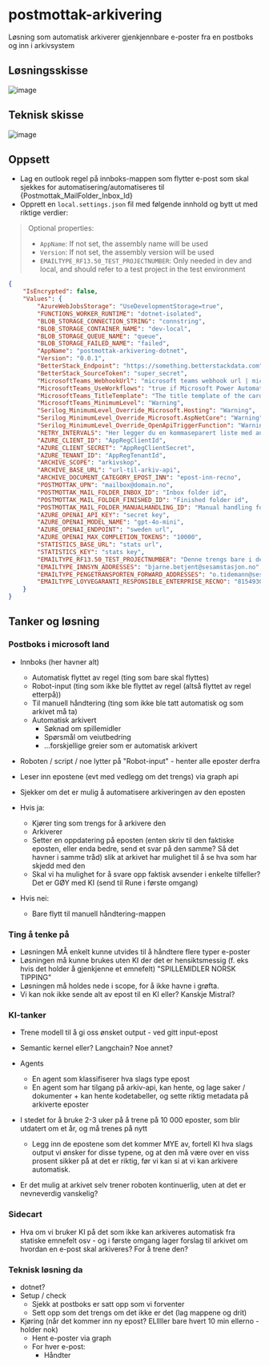 # postmottak-arkivering
Løsning som automatisk arkiverer gjenkjennbare e-poster fra en postboks og inn i arkivsystem

## Løsningsskisse
![image](https://github.com/user-attachments/assets/540a4bc0-b92a-4c59-b7d3-2f623c73510d)


## Teknisk skisse
![image](https://github.com/user-attachments/assets/94dd7042-7cec-49bc-8da0-aa37f441bfa5)


## Oppsett
- Lag en outlook regel på innboks-mappen som flytter e-post som skal sjekkes for automatisering/automatiseres til {Postmottak_MailFolder_Inbox_Id}
- Opprett en `local.settings.json` fil med følgende innhold og bytt ut med riktige verdier:

> Optional properties:
> - `AppName`: If not set, the assembly name will be used
> - `Version`: If not set, the assembly version will be used
> - `EMAILTYPE_RF13.50_TEST_PROJECTNUMBER`: Only needed in dev and local, and should refer to a test project in the test environment

```json
{
    "IsEncrypted": false,
    "Values": {
        "AzureWebJobsStorage": "UseDevelopmentStorage=true",
        "FUNCTIONS_WORKER_RUNTIME": "dotnet-isolated",
        "BLOB_STORAGE_CONNECTION_STRING": "connstring",
        "BLOB_STORAGE_CONTAINER_NAME": "dev-local",
        "BLOB_STORAGE_QUEUE_NAME": "queue",
        "BLOB_STORAGE_FAILED_NAME": "failed",
        "AppName": "postmottak-arkivering-dotnet",
        "Version": "0.0.1",
        "BetterStack_Endpoint": "https://something.betterstackdata.com",
        "BetterStack_SourceToken": "super_secret",
        "MicrosoftTeams_WebhookUrl": "microsoft teams webhook url | microsoft power automate flow url if UseWorkflows is set to true",
        "MicrosoftTeams_UseWorkflows": "true if Microsoft Power Automate flow is used, false if Microsoft Teams webhook is used (default is true)",
        "MicrosoftTeams_TitleTemplate": "The title template of the card",
        "MicrosoftTeams_MinimumLevel": "Warning",
        "Serilog_MinimumLevel_Override_Microsoft.Hosting": "Warning",
        "Serilog_MinimumLevel_Override_Microsoft.AspNetCore": "Warning",
        "Serilog_MinimumLevel_Override_OpenApiTriggerFunction": "Warning",
        "RETRY_INTERVALS": "Her legger du en kommaseparert liste med antall minutter mellom hver retry (1,1,1,1)",
        "AZURE_CLIENT_ID": "AppRegClientId",
        "AZURE_CLIENT_SECRET": "AppRegClientSecret",
        "AZURE_TENANT_ID": "AppRegTenantId",
        "ARCHIVE_SCOPE": "arkivskop",
        "ARCHIVE_BASE_URL": "url-til-arkiv-api",
        "ARCHIVE_DOCUMENT_CATEGORY_EPOST_INN": "epost-inn-recno",
        "POSTMOTTAK_UPN": "mailbox@domain.no",
        "POSTMOTTAK_MAIL_FOLDER_INBOX_ID": "Inbox folder id",
        "POSTMOTTAK_MAIL_FOLDER_FINISHED_ID": "Finished folder id",
        "POSTMOTTAK_MAIL_FOLDER_MANUALHANDLING_ID": "Manual handling folder id",
        "AZURE_OPENAI_API_KEY": "secret key",
        "AZURE_OPENAI_MODEL_NAME": "gpt-4o-mini",
        "AZURE_OPENAI_ENDPOINT": "sweden url",
        "AZURE_OPENAI_MAX_COMPLETION_TOKENS": "10000",
        "STATISTICS_BASE_URL": "stats url",
        "STATISTICS_KEY": "stats key",
        "EMAILTYPE_RF13.50_TEST_PROJECTNUMBER": "Denne trengs bare i dev og local og skal henvise til et test-prosjekt i testmiljøet",
        "EMAILTYPE_INNSYN_ADDRESSES": "bjarne.betjent@sesamstasjon.no",
        "EMAILTYPE_PENGETRANSPORTEN_FORWARD_ADDRESSES": "o.tidemann@sesamstasjon.no",
        "EMAILTYPE_LOYVEGARANTI_RESPONSIBLE_ENTERPRISE_RECNO": "81549300"
    }
}
```

## Tanker og løsning

### Postboks i microsoft land
- Innboks (her havner alt)
    - Automatisk flyttet av regel (ting som bare skal flyttes)
    - Robot-input (ting som ikke ble flyttet av regel (altså flyttet av regel etterpå))
    - Til manuell håndtering (ting som ikke ble tatt automatisk og som arkivet må ta)
    - Automatisk arkivert
        - Søknad om spillemidler
        - Spørsmål om veiutbedring
        - ...forskjellige greier som er automatisk arkivert

- Roboten / script / noe lytter på "Robot-input" - henter alle eposter derfra
- Leser inn epostene (evt med vedlegg om det trengs) via graph api
- Sjekker om det er mulig å automatisere arkiveringen av den eposten
- Hvis ja:
    - Kjører ting som trengs for å arkivere den
    - Arkiverer
    - Setter en oppdatering på eposten (enten skriv til den faktiske eposten, eller enda bedre, send et svar på den samme? Så det havner i samme tråd) slik at arkivet har mulighet til å se hva som har skjedd med den
    - Skal vi ha mulighet for å svare opp faktisk avsender i enkelte tilfeller? Det er GØY med KI (send til Rune i første omgang)
- Hvis nei:
    - Bare flytt til manuell håndtering-mappen

### Ting å tenke på
- Løsningen MÅ enkelt kunne utvides til å håndtere flere typer e-poster
- Løsningen må kunne brukes uten KI der det er hensiktsmessig (f. eks hvis det holder å gjenkjenne et emnefelt) "SPILLEMIDLER NORSK TIPPING"
- Løsningen må holdes nede i scope, for å ikke havne i grøfta.
- Vi kan nok ikke sende alt av epost til en KI eller? Kanskje Mistral?

### KI-tanker
- Trene modell til å gi oss ønsket output - ved gitt input-epost
- Semantic kernel eller? Langchain? Noe annet?

- Agents
    - En agent som klassifiserer hva slags type epost
    - En agent som har tilgang på arkiv-api, kan hente, og lage saker / dokumenter + kan hente kodetabeller, og sette riktig metadata på arkiverte eposter

- I stedet for å bruke 2-3 uker på å trene på 10 000 eposter, som blir utdatert om et år, og må trenes på nytt
    - Legg inn de epostene som det kommer MYE av, fortell KI hva slags output vi ønsker for disse typene, og at den må være over en viss prosent sikker på at det er riktig, før vi kan si at vi kan arkivere automatisk.

- Er det mulig at arkivet selv trener roboten kontinuerlig, uten at det er nevneverdig vanskelig?


### Sidecart
- Hva om vi bruker KI på det som ikke kan arkiveres automatisk fra statiske emnefelt osv - og i første omgang lager forslag til arkivet om hvordan en e-post skal arkiveres? For å trene den?

### Teknisk løsning da
- dotnet?
- Setup / check
    - Sjekk at postboks er satt opp som vi forventer
    - Sett opp som det trengs om det ikke er det (lag mappene og drit)
- Kjøring (når det kommer inn ny epost? ELllller bare hvert 10 min ellerno - holder nok)
    - Hent e-poster via graph
    - For hver e-post:
        - Håndter
